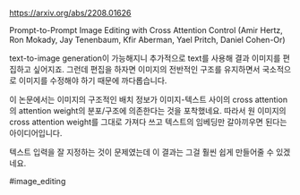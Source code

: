 https://arxiv.org/abs/2208.01626

Prompt-to-Prompt Image Editing with Cross Attention Control (Amir Hertz, Ron Mokady, Jay Tenenbaum, Kfir Aberman, Yael Pritch, Daniel Cohen-Or)

text-to-image generation이 가능해지니 추가적으로 text를 사용해 결과 이미지를 편집하고 싶어지죠. 그런데 편집을 하자면 이미지의 전반적인 구조를 유지하면서 국소적으로 이미지를 수정해야 하기 때문에 까다롭습니다.

이 논문에서는 이미지의 구조적인 배치 정보가 이미지-텍스트 사이의 cross attention의 attention weight의 분포/구조에 의존한다는 것을 포착했네요. 따라서 원 이미지의 cross attention weight를 그대로 가져다 쓰고 텍스트의 임베딩만 갈아끼우면 된다는 아이디어입니다.

텍스트 입력을 잘 지정하는 것이 문제였는데 이 결과는 그걸 훨씬 쉽게 만들어줄 수 있겠네요.

#image_editing 